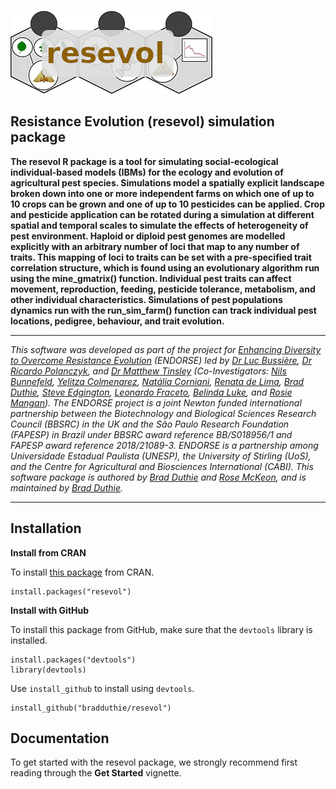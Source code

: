 ![](https://raw.githubusercontent.com/bradduthie/resevol/6b5f68620fb1f45f0bfdc5aa4e853a8305d04bf5/notebook/images/resevol_logo.png)


Resistance Evolution (resevol) simulation package
--------------------------------------------------------------------------------

**The resevol R package is a tool for simulating social-ecological individual-based models (IBMs) for the ecology and evolution of agricultural pest species. Simulations model a spatially explicit landscape broken down into one or more independent farms on which one of up to 10 crops can be grown and one of up to 10 pesticides can be applied. Crop and pesticide application can be rotated during a simulation at different spatial and temporal scales to simulate the effects of heterogeneity of pest environment. Haploid or diploid pest genomes are modelled explicitly with an arbitrary number of loci that map to any number of traits. This mapping of loci to traits can be set with a pre-specified trait correlation structure, which is found using an evolutionary algorithm run using the mine_gmatrix() function. Individual pest traits can affect movement, reproduction, feeding, pesticide tolerance, metabolism, and other individual characteristics. Simulations of pest populations dynamics run with the run_sim_farm() function can track individual pest locations, pedigree, behaviour, and trait evolution.**

--------------------------------------------------------------------------------

*This software was developed as part of the project for [Enhancing Diversity to Overcome Resistance Evolution](https://gtr.ukri.org/projects?ref=BB%2FS018956%2F1) (ENDORSE) led by [Dr Luc Bussi&egrave;re](https://lucbussiere.com/), [Dr Ricardo Polanczyk](https://www.fcav.unesp.br/#!/docentes/ricardo-antonio-polanczyk/), and [Dr Matthew Tinsley](https://www.stir.ac.uk/people/256411) (Co-Investigators: [Nils Bunnefeld](https://www.stir.ac.uk/people/257162), [Yelitza Colmenarez](https://www.cabi.org/cabi-people/yelitza-colmenarez/), [Nat&aacute;lia Corniani](https://www.cabi.org/cabi-people/natalia-corniani/), [Renata de Lima](https://bv.fapesp.br/en/pesquisador/46301/renata-de-lima/), [Brad Duthie](https://bradduthie.github.io), [Steve Edgington](https://www.cabi.org/cabi-people/steven-edgington/), [Leonardo Fraceto](https://bv.fapesp.br/en/pesquisador/3059/leonardo-fernandes-fraceto/), [Belinda Luke](https://www.cabi.org/cabi-people/belinda-luke/), and [Rosie Mangan](https://sites.google.com/site/rosemarygmangan/home)). The ENDORSE project is a joint Newton funded international partnership between the Biotechnology and Biological Sciences Research Council (BBSRC) in the UK and the S&atilde;o Paulo Research Foundation (FAPESP) in Brazil under BBSRC award reference BB/S018956/1 and FAPESP award reference 2018/21089-3. ENDORSE is a partnership among Universidade Estadual Paulista (UNESP), the University of Stirling (UoS), and the Centre for Agricultural and Biosciences International (CABI). This software package is authored by [Brad Duthie](https://github.com/bradduthie) and [Rose McKeon](https://github.com/rosemckeon), and is maintained by [Brad Duthie](https://github.com/bradduthie).*

--------------------------------------------------------------------------------


## Installation

**Install from CRAN**

To install [this package](https://CRAN.R-project.org/package=resevol) from CRAN.

```
install.packages("resevol")
```

**Install with GitHub**

To install this package from GitHub, make sure that the `devtools` library is installed.

```
install.packages("devtools")
library(devtools)
```

Use `install_github` to install using `devtools`.

```
install_github("bradduthie/resevol")
```


## Documentation

To get started with the resevol package, we strongly recommend first reading through the **Get Started** vignette.


